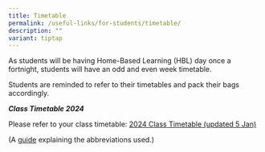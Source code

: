 ```yaml
---
title: Timetable
permalink: /useful-links/for-students/timetable/
description: ""
variant: tiptap
---
```

<p>As students will be having Home-Based Learning (HBL) day once a fortnight, students will have an odd and even week timetable.</p><p>Students are reminded to refer to their timetables and pack their bags accordingly.</p><p><strong><em>Class Timetable 2024</em></strong></p><p>Please refer to&nbsp;your class timetable: <a href="/files/Useful Links/For Students/Class_Timetable_2024_Sem_1_5_Jan.pdf" rel="noopener noreferrer nofollow" target="_blank">2024 Class Timetable (updated 5 Jan)</a></p><p>(A&nbsp;<a href="/files/Useful%20Links/For%20Students/Timetable%20Abbreviations%202021%20Sem%202.pdf" rel="noopener noreferrer nofollow" target="_blank">guide</a>&nbsp;explaining the abbreviations used.)</p>